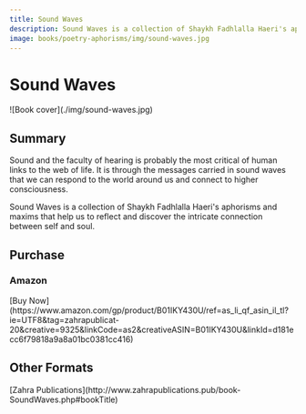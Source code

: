 ```yaml
---
title: Sound Waves
description: Sound Waves is a collection of Shaykh Fadhlalla Haeri's aphorisms and maxims that help us to reflect and discover the intricate connection between self and soul. 
image: books/poetry-aphorisms/img/sound-waves.jpg
---
```


# Sound Waves

<div markdown="1" class="cover-image">
![Book cover](./img/sound-waves.jpg)
</div>

## Summary

Sound and the faculty of hearing is probably the most critical of human links to the web of life. It is through the messages carried in sound waves that we can respond to the world around us and connect to higher consciousness.

Sound Waves is a collection of Shaykh Fadhlalla Haeri's aphorisms and maxims that help us to reflect and discover the intricate connection between self and soul.

## Purchase

### Amazon

<div markdown="3" class="purchase-link">
[Buy Now](https://www.amazon.com/gp/product/B01IKY430U/ref=as_li_qf_asin_il_tl?ie=UTF8&tag=zahrapublicat-20&creative=9325&linkCode=as2&creativeASIN=B01IKY430U&linkId=d181ecc6f79818a9a8a01bc0381cc416)
</div>

## Other Formats

<div markdown="3" class="purchase-link">
[Zahra Publications](http://www.zahrapublications.pub/book-SoundWaves.php#bookTitle)
</div>
